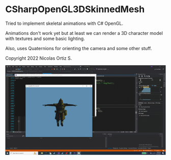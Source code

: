 # CSharpOpenGL3DSkinnedMesh
Tried to implement skeletal animations with C# OpenGL.

Animations don't work yet but at least we can render a 3D character model with textures and some basic lighting.

Also, uses Quaternions for orienting the camera and some other stuff.

Copyright 2022 Nicolas Ortiz S.

![characterrender](characterrender.png)
